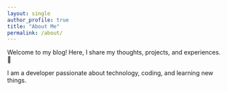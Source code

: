 ```yaml
---
layout: single
author_profile: true
title: "About Me"
permalink: /about/
---
```


Welcome to my blog! Here, I share my thoughts, projects, and experiences. 🚀

I am a developer passionate about technology, coding, and learning new things.